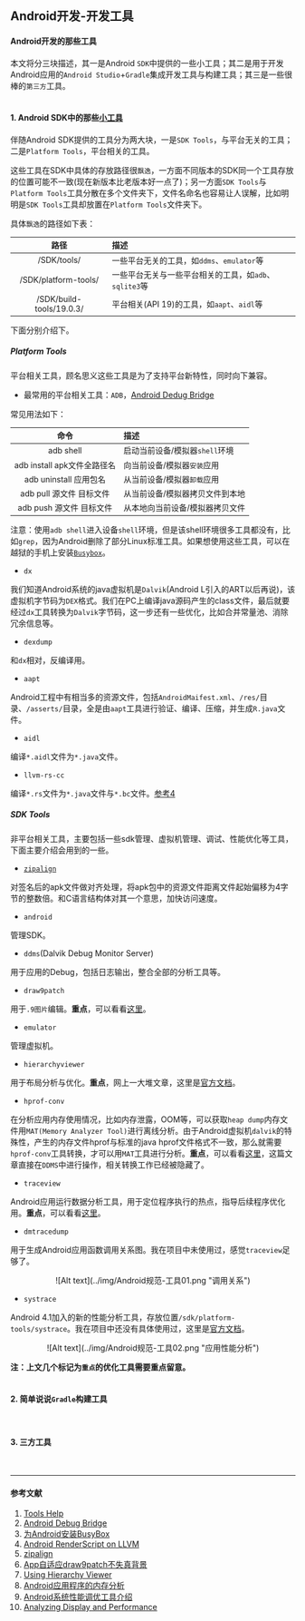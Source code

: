 ## Android开发-开发工具

#### Android开发的那些工具  
本文将分三块描述，其一是Android `SDK`中提供的一些小工具；其二是用于开发Android应用的`Android Studio`+`Gradle`集成开发工具与构建工具；其三是一些很棒的`第三方`工具。  
<br />
  
#### 1. Android SDK中的那些[小工具][1]
伴随Android SDK提供的工具分为两大块，一是`SDK Tools`，与平台无关的工具；二是`Platform Tools`，平台相关的工具。  
  
这些工具在SDK中具体的存放路径很`飘逸`，一方面不同版本的SDK同一个工具存放的位置可能不一致(现在新版本比老版本好一点了)；另一方面`SDK Tools`与`Platform Tools`工具分散在多个文件夹下，文件名命名也容易让人误解，比如明明是`SDK Tools`工具却放置在`Platform Tools`文件夹下。  
  
具体`飘逸`的路径如下表：  

| 路径 | 描述 |
| :----: | :---- |
| /SDK/tools/ | 一些平台无关的工具，如`ddms`、`emulator`等 |
| /SDK/platform-tools/ | 一些平台无关与一些平台相关的工具，如`adb`、`sqlite3`等 |
| /SDK/build-tools/19.0.3/ | 平台相关(API 19)的工具，如`aapt`、`aidl`等 |

下面分别介绍下。  

##### Platform Tools
平台相关工具，顾名思义这些工具是为了支持平台新特性，同时向下兼容。  
  
* 最常用的平台相关工具：`ADB`，[Android Dedug Bridge][2]
  
常见用法如下：

| 命令 | 描述 |
| :----: | :---- |
| adb shell | 启动当前设备/模拟器`shell`环境 |
| adb install apk文件全路径名 | 向当前设备/模拟器`安装`应用 |
| adb uninstall 应用包名 | 从当前设备/模拟器`卸载`应用 |
| adb pull 源文件 目标文件 | 从当前设备/模拟器拷贝文件到本地 |
| adb push 源文件 目标文件 | 从本地向当前设备/模拟器拷贝文件 |

注意：使用`adb shell`进入设备`shell`环境，但是该shell环境很多工具都没有，比如`grep`，因为Android删除了部分Linux标准工具。如果想使用这些工具，可以在越狱的手机上安装[`Busybox`][3]。  
  
* `dx`
  
我们知道Android系统的java虚拟机是`Dalvik`(Android L引入的ART以后再说)，该虚拟机字节码为`DEX`格式。我们在PC上编译java源码产生的class文件，最后就要经过`dx`工具转换为`Dalvik`字节码，这一步还有一些优化，比如合并常量池、消除冗余信息等。  
  
* `dexdump`
  
和`dx`相对，反编译用。  
  
* `aapt`
  
Android工程中有相当多的资源文件，包括`AndroidMaifest.xml`、`/res/`目录、`/asserts/`目录，全是由`aapt`工具进行验证、编译、压缩，并生成`R.java`文件。
  
* `aidl`
  
编译`*.aidl`文件为`*.java`文件。
  
* `llvm-rs-cc`
  
编译`*.rs`文件为`*.java`文件与`*.bc`文件。[参考4][4]
  
##### SDK Tools
非平台相关工具，主要包括一些sdk管理、虚拟机管理、调试、性能优化等工具，下面主要介绍会用到的一些。  
  
* [`zipalign`][5]
  
对签名后的apk文件做对齐处理，将apk包中的资源文件距离文件起始偏移为4字节的整数倍。和C语言结构体对其一个意思，加快访问速度。  
  
* `android`
  
管理SDK。  
  
* `ddms`(Dalvik Debug Monitor Server)
  
用于应用的Debug，包括日志输出，整合全部的分析工具等。  
  
* `draw9patch`
  
用于`.9图片`编辑。**重点**，可以看看[这里][6]。  
  
* `emulator`
  
管理虚拟机。  
  
* `hierarchyviewer`
  
用于布局分析与优化。**重点**，网上一大堆文章，这里是[官方文档][7]。  
  
* `hprof-conv`
  
在分析应用内存使用情况，比如内存泄露，OOM等，可以获取`heap dump`内存文件用`MAT(Memory Analyzer Tool)`进行离线分析。由于Android虚拟机`dalvik`的特殊性，产生的内存文件hprof与标准的java hprof文件格式不一致，那么就需要`hprof-conv`工具转换，才可以用`MAT`工具进行分析。**重点**，可以看看[这里][8]，这篇文章直接在`DDMS`中进行操作，相关转换工作已经被隐藏了。  
  
* `traceview`
  
Android应用运行数据分析工具，用于定位程序执行的热点，指导后续程序优化用。**重点**，可以看看[这里][9]。  
  
* `dmtracedump`
  
用于生成Android应用函数调用关系图。我在项目中未使用过，感觉`traceview`足够了。  
  
<center>![Alt text](../img/Android规范-工具01.png "调用关系")</center>
  
* `systrace`
  
Android 4.1加入的新的性能分析工具，存放位置`/sdk/platform-tools/systrace`。我在项目中还没有具体使用过，这里是[官方文档][10]。  
  
<center>![Alt text](../img/Android规范-工具02.png "应用性能分析")</center>
  
**注：上文几个标记为`重点`的优化工具需要重点留意。**  
<br />
  
#### 2. 简单说说`Gradle`构建工具
<br />
  
#### 3. 三方工具
<br />
  

---
#### 参考文献
1. [Tools Help][1]
2. [Android Debug Bridge][2]
3. [为Android安装BusyBox][3]
4. [Android RenderScript on LLVM][4]
5. [zipalign][5]
6. [App自适应draw9patch不失真背景][6]
7. [Using Hierarchy Viewer][7]
8. [Android应用程序的内存分析][8]
9. [Android系统性能调优工具介绍][9]
10. [Analyzing Display and Performance][10]


[1]: http://developer.android.com/intl/zh-cn/tools/help/index.html#tools-sdk
[2]: http://developer.android.com/intl/zh-cn/tools/help/adb.html
[3]: http://www.cnblogs.com/xiaowenji/archive/2011/03/12/1982309.html
[4]: https://events.linuxfoundation.org/slides/2011/lfcs/lfcs2011_llvm_liao.pdf
[5]: http://developer.android.com/intl/zh-cn/tools/help/zipalign.html
[6]: http://www.cnblogs.com/qianxudetianxia/archive/2011/04/17/2017591.html
[7]: http://developer.android.com/intl/zh-cn/tools/debugging/debugging-ui.html#HierarchyViewer
[8]: http://www.cnblogs.com/wisekingokok/archive/2011/11/30/2245790.html
[9]: http://my.oschina.net/innost/blog/135174#OSC_h3_11
[10]: https://developer.android.com/intl/zh-cn/tools/debugging/systrace.html

